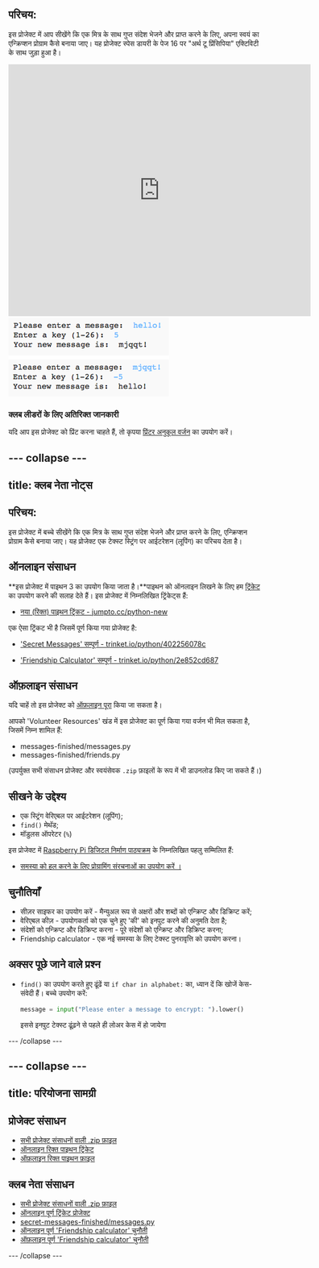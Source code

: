 ## परिचय:

इस प्रोजेक्ट में आप सीखेंगे कि एक मित्र के साथ गुप्त संदेश भेजने और प्राप्त करने के लिए, अपना स्वयं का एन्क्रिप्शन प्रोग्राम कैसे बनाया जाए। यह प्रोजेक्ट स्पेस डायरी के पेज 16 पर "अर्थ टू प्रिंसिपिया" एक्टिविटी के साथ जुड़ा हुआ है।

<div class="trinket">
  <iframe src="https://trinket.io/embed/python/402256078c?outputOnly=true&start=result" width="600" height="500" frameborder="0" marginwidth="0" marginheight="0" allowfullscreen>
  </iframe>
  <img src="images/messages-finished.png">
</div>

### क्लब लीडरों के लिए अतिरिक्त जानकारी

यदि आप इस प्रोजेक्ट को प्रिंट करना चाहते हैं, तो कृपया [प्रिंटर अनुकूल वर्जन](https://projects.raspberrypi.org/hi-IN/projects/secret-messages/print) का उपयोग करें।

--- collapse ---
---
title: क्लब नेता नोट्स
---

## परिचय:

इस प्रोजेक्ट में बच्चे सीखेंगे कि एक मित्र के साथ गुप्त संदेश भेजने और प्राप्त करने के लिए, एन्क्रिप्शन प्रोग्राम कैसे बनाया जाए। यह प्रोजेक्ट एक टेक्स्ट स्ट्रिंग पर आईटरेशन (लूपिंग) का परिचय देता है।

## ऑनलाइन संसाधन

**इस प्रोजेक्ट में पाइथन 3 का उपयोग किया जाता है।**पाइथन को ऑनलाइन लिखने के लिए हम [ट्रिंकेट](https://trinket.io/) का उपयोग करने की सलाह देते हैं। इस प्रोजेक्ट में निम्नलिखित ट्रिंकेट्स हैं:

* [नया (रिक्त) पाइथन ट्रिंकट - jumpto.cc/python-new](http://jumpto.cc/python-new)

एक ऐसा ट्रिंकट भी है जिसमें पूर्ण किया गया प्रोजेक्ट है:

* ['Secret Messages' सम्पूर्ण - trinket.io/python/402256078c](https://trinket.io/python/402256078c)

* ['Friendship Calculator' सम्पूर्ण - trinket.io/python/2e852cd687](https://trinket.io/python/2e852cd687)

## ऑफ़लाइन संसाधन

यदि चाहें तो इस प्रोजेक्ट को [ऑफ़लाइन पूरा](https://www.codeclubprojects.org/en-GB/resources/python-working-offline/) किया जा सकता है।

आपको 'Volunteer Resources' खंड में इस प्रोजेक्ट का पूर्ण किया गया वर्जन भी मिल सकता है, जिसमें निम्न शामिल हैं:

* messages-finished/messages.py
* messages-finished/friends.py

(उपर्युक्त सभी संसाधन प्रोजेक्ट और स्वयंसेवक `.zip` फ़ाइलों के रूप में भी डाउनलोड किए जा सकते हैं।)

## सीखने के उद्देश्य

* एक स्ट्रिंग वेरिएबल पर आईटरेशन (लूपिंग);
* `find()` मेथॅड;
* मॉडुलस ऑपरेटर (`%`)

इस प्रोजेक्ट में [Raspberry Pi डिजिटल निर्माण पाठ्यक्रम](http://rpf.io/curriculum) के निम्नलिखित पहलु सम्मिलित हैं:

* [समस्या को हल करने के लिए प्रोग्रामिंग संरचनाओं का उपयोग करें ।](https://www.raspberrypi.org/curriculum/programming/builder)

## चुनौतियाँ

* सीज़र साइफर का उपयोग करें - मैन्युअल रूप से अक्षरों और शब्दों को एन्क्रिप्ट और डिक्रिप्ट करें;
* वेरिएबल कीज़ - उपयोगकर्ता को एक चुने हुए 'की' को इनपुट करने की अनुमति देता है;
* संदेशों को एन्क्रिप्ट और डिक्रिप्ट करना - पूरे संदेशों को एन्क्रिप्ट और डिक्रिप्ट करना;
* Friendship calculator - एक नई समस्या के लिए टेक्स्ट पुनरावृत्ति को उपयोग करना।

## अक्सर पूछे जाने वाले प्रश्न

* `find()` का उपयोग करते हुए ढूंढें या `if char in alphabet:` का, ध्यान दें कि खोजें केस-संवेदी हैं। बच्चे उपयोग करें:
    
    ```python
    message = input("Please enter a message to encrypt: ").lower()
    ```
    
    इससे इनपुट टेक्स्ट ढूंढ़ने से पहले ही लोअर केस में हो जायेगा

--- /collapse ---

--- collapse ---
---
title: परियोजना सामग्री
---

## प्रोजेक्ट संसाधन

* [सभी प्रोजेक्ट संसाधनों वाली .zip फ़ाइल](resources/secret-messages-project-resources.zip)
* [ऑनलाइन रिक्त पाइथन ट्रिंकेट](http://jumpto.cc/python-new)
* [ऑफ़लाइन रिक्त पाइथन फ़ाइल](resources/new-new.py)

## क्लब नेता संसाधन

* [सभी प्रोजेक्ट संसाधनों वाली .zip फ़ाइल](resources/secret-messages-volunteer-resources.zip)
* [ऑनलाइन पूर्ण ट्रिंकेट प्रोजेक्ट](https://trinket.io/python/402256078c)
* [secret-messages-finished/messages.py](resources/secret-messages-finished-messages.py)
* [ऑनलाइन पूर्ण 'Friendship calculator' चुनौती](https://trinket.io/python/2e852cd687)
* [ऑफ़लाइन पूर्ण 'Friendship calculator' चुनौती](resources/friendship-calculator-finished-friends.py)

--- /collapse ---